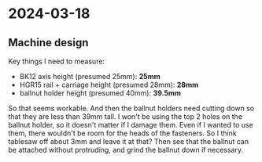# 2024-03-18

## Machine design

Key things I need to measure:

 * BK12 axis height (presumed 25mm): **25mm**
 * HGR15 rail + carriage height (presumed 28mm): **28mm**
 * ballnut holder height (presumed 40mm): **39.5mm**

So that seems workable. And then the ballnut holders need cutting down so that
they are less than 39mm tall. I won't be using the top 2 holes on the ballnut holder,
so it doesn't matter if I damage them. Even if I wanted to use them, there wouldn't be room
for the heads of the fasteners. So I think tablesaw off about 3mm and leave it at that? Then
see that the ballnut can be attached without protruding, and grind the ballnut down if necessary.
